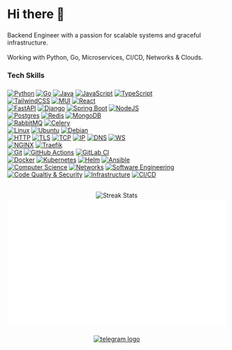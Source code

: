 ###

<h1 align="left">Hi there 👋</h1>

###

<p align="left">Backend Engineer with a passion for scalable systems and graceful infrastructure.<br><br>Working with Python, Go, Microservices, CI/CD, Networks & Clouds.</p>

###

<h3 align="left">Tech Skills</h3>

###

[![Python](https://img.shields.io/badge/Python-3776AB?logo=python&logoColor=fff)](#)
[![Go](https://img.shields.io/badge/Go-%2300ADD8.svg?&logo=go&logoColor=white)](#)
[![Java](https://img.shields.io/badge/Java-%23ED8B00.svg?logo=openjdk&logoColor=white)](#)
[![JavaScript](https://img.shields.io/badge/JavaScript-F7DF1E?logo=javascript&logoColor=F7DF1E&color=2d3036)](#)
[![TypeScript](https://img.shields.io/badge/TypeScript-3178C6?logo=typescript&logoColor=fff)](#)
<br/>
[![TailwindCSS](https://img.shields.io/badge/Tailwind%20CSS-%2338B2AC.svg?logo=tailwind-css&logoColor=white)](#)
[![MUI](https://img.shields.io/badge/MUI-007FFF?logo=MUI&logoColor=fff)](#)
[![React](https://img.shields.io/badge/React-%2320232a.svg?logo=react&logoColor=%2361DAFB)](#)
<br/>
[![FastAPI](https://img.shields.io/badge/FastAPI-009485.svg?logo=fastapi&logoColor=white)](#)
[![Django](https://img.shields.io/badge/Django-%23092E20.svg?logo=django&logoColor=white)](#)
[![Spring Boot](https://img.shields.io/badge/Spring%20Boot-6DB33F?logo=springboot&logoColor=fff)](#)
[![NodeJS](https://img.shields.io/badge/Node.js-6DA55F?logo=node.js&logoColor=white)](#)
<br/>
[![Postgres](https://img.shields.io/badge/Postgres-%23316192.svg?logo=postgresql&logoColor=white)](#)
[![Redis](https://img.shields.io/badge/Redis-%23DD0031.svg?logo=redis&logoColor=white)](#)
[![MongoDB](https://img.shields.io/badge/MongoDB-%234ea94b.svg?logo=mongodb&logoColor=white)](#)
<br/>
[![RabbitMQ](https://img.shields.io/badge/RabbitMQ-FF6600?logo=rabbitmq&logoColor=white)](#)
[![Celery](https://img.shields.io/badge/Celery-37814A?logo=celery&logoColor=white)](#)
<br/>
[![Linux](https://img.shields.io/badge/Linux-FCC624?logo=linux&logoColor=black)](#)
[![Ubuntu](https://img.shields.io/badge/Ubuntu-E95420?logo=ubuntu&logoColor=white)](#)
[![Debian](https://img.shields.io/badge/Debian-A81D33?logo=debian&logoColor=fff)](#)
<br/>
[![HTTP](https://img.shields.io/badge/HTTP-1E74C9)](#)
[![TLS](https://img.shields.io/badge/TLS-1E74C9)](#)
[![TCP](https://img.shields.io/badge/TCP-1E74C9)](#)
[![IP](https://img.shields.io/badge/IP-1E74C9)](#)
[![DNS](https://img.shields.io/badge/DNS-1E74C9)](#)
[![WS](https://img.shields.io/badge/WS-1E74C9)](#)
<br/>
[![NGINX](https://img.shields.io/badge/NGINX-009639?logo=nginx&logoColor=fff)](#)
[![Traefik](https://img.shields.io/badge/Traefik-24A1C1?logo=traefikproxy&logoColor=fff)](#)
<br/>
[![Git](https://img.shields.io/badge/Git-F05032?logo=git&logoColor=fff)](#)
[![GitHub Actions](https://img.shields.io/badge/GitHub_Actions-2088FF?logo=github-actions&logoColor=white)](#)
[![GitLab CI](https://img.shields.io/badge/GitLab%20CI-FC6D26?logo=gitlab&logoColor=fff)](#)
<br/>
[![Docker](https://img.shields.io/badge/Docker-2496ED?logo=docker&logoColor=fff)](#)
[![Kubernetes](https://img.shields.io/badge/Kubernetes-326CE5?logo=kubernetes&logoColor=fff)](#)
[![Helm](https://img.shields.io/badge/Helm-0F1689?logo=helm&logoColor=fff)](#)
[![Ansible](https://img.shields.io/badge/Ansible-EE0000?logo=ansible&logoColor=fff)](#)
<br/>
[![Computer Science](https://img.shields.io/badge/Computer%20Science-1E74C9)](#)
[![Networks](https://img.shields.io/badge/Networks-1E74C9)](#)
[![Software Engineering](https://img.shields.io/badge/Software%20Engineering-1E74C9)](#)
[![Code Qualtiy & Security](https://img.shields.io/badge/Code%20Quality%20&%20Security-1E74C9)](#)
[![Infrastructure](https://img.shields.io/badge/Infrastructure-1E74C9)](#)
[![CI/CD](https://img.shields.io/badge/CI/CD-1E74C9)](#)

<br/>

<div align="center">
    <img src="https://nirzak-streak-stats.vercel.app/?user=dm-sizov&theme=dark&hide_border=false" alt="Streak Stats">
    <br/>
    <img src="https://raw.githubusercontent.com/dm-sizov/dm-sizov/ee25b8d82d2b02503073d4a20089ac589375491b/overview.svg#gh-dark-mode-only" alt="Overview" style="margin-right: 10px;">
</div>

<br/>

<div align="center">
  <a href="https://t.me/dmszv" target="_blank">
    <img src="https://img.shields.io/static/v1?message=Telegram&logo=telegram&label=&color=2CA5E0&logoColor=white&labelColor=&style=for-the-badge" height="30" alt="telegram logo"  />
  </a>
</div>
